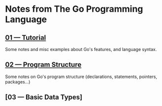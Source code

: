 # Notes from The Go Programming Language

## [01 &mdash; Tutorial](01_tutorial/README.md)

Some notes and misc examples about Go's features, and language syntax.

## [02 &mdash; Program Structure](02_program-structure/README.md)

Some notes on Go's program structure (declarations, statements, pointers, packages...)

## [03 &mdash; Basic Data Types]

